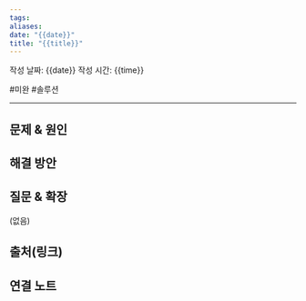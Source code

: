 ```yaml
---
tags: 
aliases: 
date: "{{date}}"
title: "{{title}}"
---
```

작성 날짜: {{date}}
작성 시간: {{time}}

#미완 #솔루션

----

## 문제 & 원인


## 해결 방안


## 질문 & 확장

(없음)

## 출처(링크)


## 연결 노트
